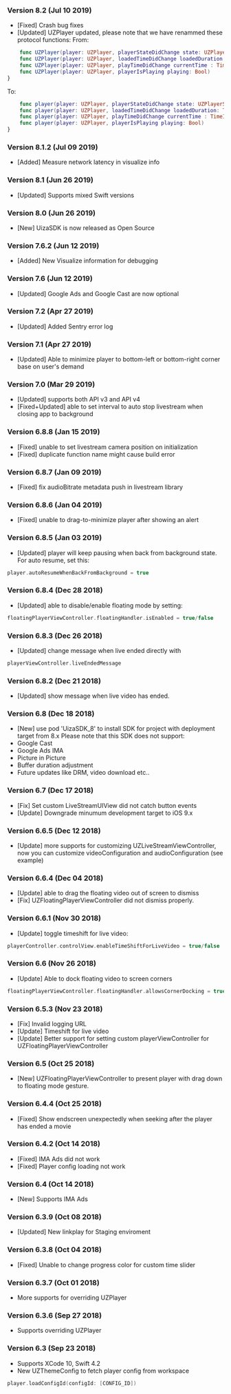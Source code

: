 ### Version 8.2 (Jul 10 2019)
- [Fixed] Crash bug fixes
- [Updated] UZPlayer updated, please note that we have renammed these protocol functions:
From:
``` swift
	func UZPlayer(player: UZPlayer, playerStateDidChange state: UZPlayerState)
	func UZPlayer(player: UZPlayer, loadedTimeDidChange loadedDuration: TimeInterval, totalDuration: TimeInterval)
	func UZPlayer(player: UZPlayer, playTimeDidChange currentTime : TimeInterval, totalTime: TimeInterval)
	func UZPlayer(player: UZPlayer, playerIsPlaying playing: Bool)
}
```
To:
``` swift
	func player(player: UZPlayer, playerStateDidChange state: UZPlayerState)
	func player(player: UZPlayer, loadedTimeDidChange loadedDuration: TimeInterval, totalDuration: TimeInterval)
	func player(player: UZPlayer, playTimeDidChange currentTime : TimeInterval, totalTime: TimeInterval)
	func player(player: UZPlayer, playerIsPlaying playing: Bool)
}
```

### Version 8.1.2 (Jul 09 2019)
- [Added] Measure network latency in visualize info

### Version 8.1 (Jun 26 2019)
- [Updated] Supports mixed Swift versions

### Version 8.0 (Jun 26 2019)
- [New] UizaSDK is now released as Open Source

### Version 7.6.2 (Jun 12 2019)
- [Added] New Visualize information for debugging

### Version 7.6 (Jun 12 2019)
- [Updated] Google Ads and Google Cast are now optional

### Version 7.2 (Apr 27 2019)
- [Updated] Added Sentry error log

### Version 7.1 (Apr 27 2019)
- [Updated] Able to minimize player to bottom-left or bottom-right corner base on user's demand

### Version 7.0 (Mar 29 2019)
- [Updated] supports both API v3 and API v4
- [Fixed+Updated] able to set interval to auto stop livestream when closing app to background

### Version 6.8.8 (Jan 15 2019)
- [Fixed] unable to set livestream camera position on initialization
- [Fixed] duplicate function name might cause build error

### Version 6.8.7 (Jan 09 2019)
- [Fixed] fix audioBitrate metadata push in livestream library

### Version 6.8.6 (Jan 04 2019)
- [Fixed] unable to drag-to-minimize player after showing an alert

### Version 6.8.5 (Jan 03 2019)
- [Updated] player will keep pausing when back from background state. For auto resume, set this: 
``` swift
player.autoResumeWhenBackFromBackground = true
```

### Version 6.8.4 (Dec 28 2018)
- [Updated] able to disable/enable floating mode by setting: 
``` swift
floatingPlayerViewController.floatingHandler.isEnabled = true/false
```

### Version 6.8.3 (Dec 26 2018)
- [Updated] change message when live ended directly with 
``` swift
playerViewController.liveEndedMessage
```

### Version 6.8.2 (Dec 21 2018)
- [Updated] show message when live video has ended.

### Version 6.8 (Dec 18 2018)
- [New] use pod 'UizaSDK_8' to install SDK for project with deployment target from 8.x
Please note that this SDK does not support:
- Google Cast
- Google Ads IMA
- Picture in Picture
- Buffer duration adjustment
- Future updates like DRM, video download etc..

### Version 6.7 (Dec 17 2018)
- [Fix] Set custom LiveStreamUIView did not catch button events
- [Update] Downgrade minumum development target to iOS 9.x

### Version 6.6.5 (Dec 12 2018)
- [Update] more supports for customizing UZLiveStreamViewController, now you can customize videoConfiguration and audioConfiguration (see example)

### Version 6.6.4 (Dec 04 2018)
- [Update] able to drag the floating video out of screen to dismiss
- [Fix] UZFloatingPlayerViewController did not dismiss properly.

### Version 6.6.1 (Nov 30 2018)
- [Update] toggle timeshift for live video:
``` swift
playerController.controlView.enableTimeShiftForLiveVideo = true/false
```

### Version 6.6 (Nov 26 2018)
- [Update] Able to dock floating video to screen corners
``` swift
floatingPlayerViewController.floatingHandler.allowsCornerDocking = true
```

### Version 6.5.3 (Nov 23 2018)
- [Fix] Invalid logging URL
- [Update] Timeshift for live video
- [Update] Better support for setting custom playerViewController for UZFloatingPlayerViewController

### Version 6.5 (Oct 25 2018)
- [New] UZFloatingPlayerViewController to present player with drag down to floating mode gesture. 

### Version 6.4.4 (Oct 25 2018)
- [Fixed] Show endscreen unexpectedly when seeking after the player has ended a movie

### Version 6.4.2 (Oct 14 2018)
- [Fixed] IMA Ads did not work
- [Fixed] Player config loading not work

### Version 6.4 (Oct 14 2018)
- [New] Supports IMA Ads 

### Version 6.3.9 (Oct 08 2018)
- [Updated] New linkplay for Staging enviroment 

### Version 6.3.8 (Oct 04 2018)
- [Fixed] Unable to change progress color for custom time slider 

### Version 6.3.7 (Oct 01 2018)
- More supports for overriding UZPlayer

### Version 6.3.6 (Sep 27 2018)
- Supports overriding UZPlayer

### Version 6.3 (Sep 23 2018)

- Supports XCode 10, Swift 4.2
- New UZThemeConfig to fetch player config from workspace
``` swift
player.loadConfigId(configId: [CONFIG_ID])
```
